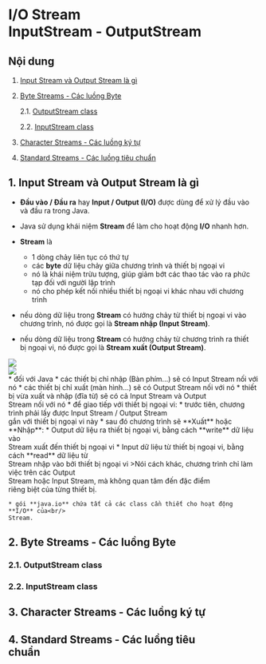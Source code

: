 # I/O Stream<br/>InputStream - OutputStream

## Nội dung
1. [Input Stream và Output Stream là gì](#1)
2. [Byte Streams - Các luồng Byte](#2)
   
    2.1. [OutputStream class](#2.1)
   
    2.2. [InputStream class](#2.2)
   
3. [Character Streams - Các luồng ký tự](#3)
4. [Standard Streams - Các luồng tiêu chuẩn](#4)

## 1. Input Stream và Output Stream là gì <a id="1"></a>
* **Đầu vào / Đầu ra** hay **Input / Output (I/O)** được dùng để xử lý đầu vào<br/>
 và đầu ra trong Java.
* Java sử dụng khái niệm **Stream** để làm cho hoạt động **I/O** nhanh hơn.
* **Stream** là
   * 1 dòng chảy liên tục có thứ tự
   * các **byte** dữ liệu chảy giữa chương trình và thiết bị ngoại vi
   * nó là khái niệm trừu tượng, giúp giảm bớt các thao tác vào ra phức<br/>
     tạp đối với người lập trình
   * nó cho phép kết nối nhiều thiết bị ngoại vi khác nhau với chương<br/>
   trình
* nếu dòng dữ liệu trong **Stream** có hướng chảy từ thiết bị ngoại vi vào<br/>
chương trình, nó được gọi là **Stream nhập (Input Stream)**.
  
* nếu dòng dữ liệu trong **Stream** có hướng chảy từ chương trình ra thiết<br/>
bị ngoại vi, nó được gọi là **Stream xuất (Output Stream)**.<br/>
<img src="https://github.com/hienqp/JavaCore/blob/main/_45_Java_IO/_02_InputStream_OutputStream/input_stream.png">
<br/>
<img src="https://github.com/hienqp/JavaCore/blob/main/_45_Java_IO/_02_InputStream_OutputStream/output_stream.png">
<br/>
* đối với Java
    * các thiết bị chỉ nhập (Bàn phím...) sẽ có Input Stream nối với nó
    * các thiết bị chỉ xuất (màn hình...) sẽ có Output Stream nối với nó
    * thiết bị vừa xuất và nhập (đĩa từ) sẽ có cả Input Stream và Output<br/>
    Stream nối với nó
* để giao tiếp với thiết bị ngoại vi:
    * trước tiên, chương trình phải lấy được Input Stream / Output Stream<br/>
    gắn với thiết bị ngoại vi này
    * sau đó chương trình sẽ **Xuất** hoặc **Nhập**:
        * Output dữ liệu ra thiết bị ngoại vi, bằng cách **write** dữ liệu vào<br/>
        Stream xuất đến thiết bị ngoại vi
        * Input dữ liệu từ thiết bị ngoại vi, bằng cách **read** dữ liệu từ<br/>
        Stream nhập vào bởi thiết bị ngoại vi
        >Nói cách khác, chương trình chỉ làm việc trên các Output<br/>
        Stream hoặc Input Stream, mà không quan tâm đến đặc điểm<br/>
        riêng biệt của từng thiết bị.
        
    * gói **java.io** chứa tất cả các class cần thiết cho hoạt động **I/O** của<br/>
    Stream.
## 2. Byte Streams - Các luồng Byte <a id="2"></a>

### 2.1. OutputStream class <a id="2.1"></a>

### 2.2. InputStream class <a id="2.2"></a>

## 3. Character Streams - Các luồng ký tự <a id="3"></a>

## 4. Standard Streams - Các luồng tiêu <br/>chuẩn <a id="4"></a>
